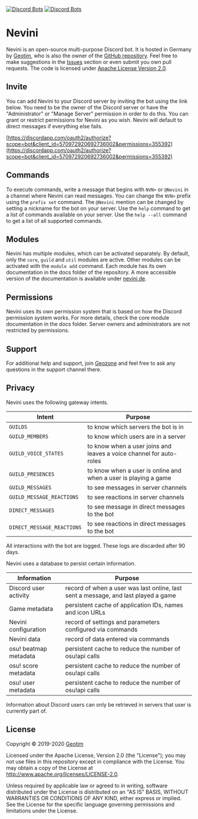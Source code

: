 [![Discord Bots](https://top.gg/api/widget/status/570972920692736002.svg)](https://top.gg/bot/570972920692736002)
[![Discord Bots](https://top.gg/api/widget/servers/570972920692736002.svg)](https://top.gg/bot/570972920692736002)

# Nevini

Nevini is an open-source multi-purpose Discord bot.
It is hosted in Germany by [Geotim](https://github.com/geotim90), who is also the owner of the [GitHub repository](https://github.com/geotim90/Nevini).
Feel free to make suggestions in the [Issues](https://github.com/geotim90/Nevini/issues) section or even submit you own pull requests.
The code is licensed under [Apache License Version 2.0](#license).

## Invite

You can add Nevini to your Discord server by inviting the bot using the link below.
You need to be the owner of the Discord server or have the "Administrator" or "Manage Server" permission in order to do this.
You can grant or restrict permissions for Nevini as you wish.
Nevini will default to direct messages if everything else fails.

[https://discordapp.com/oauth2/authorize?scope=bot&client_id=570972920692736002&permissions=355392](https://discordapp.com/oauth2/authorize?scope=bot&client_id=570972920692736002&permissions=355392)

## Commands

To execute commands, write a message that begins with `NVN>` or `@Nevini` in a channel where Nevini can read messages.
You can change the `NVN>` prefix using the `prefix set` command.
The `@Nevini` mention can be changed by setting a nickname for the bot on your server.
Use the `help` command to get a list of commands available on your server.
Use the `help --all` command to get a list of all supported commands.

## Modules

Nevini has multiple modules, which can be activated separately.
By default, only the `core`, `guild` and `util` modules are active.
Other modules can be activated with the `module add` command.
Each module has its own documentation in the docs folder of the repository.
A more accessible version of the documentation is available under [nevini.de](https://nevini.de/docs).

## Permissions

Nevini uses its own permission system that is based on how the Discord permission system works.
For more details, check the core module documentation in the docs folder.
Server owners and administrators are not restricted by permissions.

## Support

For additional help and support, join [Geozone](https://discord.gg/Tw3WEvP) and feel free to ask any questions in the
support channel there.

## Privacy

Nevini uses the following gateway intents.

Intent | Purpose
------ | -------
`GUILDS` | to know which servers the bot is in
`GUILD_MEMBERS` | to know which users are in a server
`GUILD_VOICE_STATES` | to know when a user joins and leaves a voice channel for auto-roles
`GUILD_PRESENCES` | to know when a user is online and when a user is playing a game
`GUILD_MESSAGES` | to see messages in server channels
`GUILD_MESSAGE_REACTIONS` | to see reactions in server channels
`DIRECT_MESSAGES` | to see message in direct messages to the bot
`DIRECT_MESSAGE_REACTIONS` | to see reactions in direct messages to the bot

All interactions with the bot are logged. These logs are discarded after 90 days.

Nevini uses a database to persist certain information.

Information | Purpose
----------- | -------
Discord user activity | record of when a user was last online, last sent a message, and last played a game
Game metadata | persistent cache of application IDs, names and icon URLs
Nevini configuration | record of settings and parameters configured via commands
Nevini data | record of data entered via commands
osu! beatmap metadata | persistent cache to reduce the number of osu!api calls
osu! score metadata | persistent cache to reduce the number of osu!api calls
osu! user metadata | persistent cache to reduce the number of osu!api calls 

Information about Discord users can only be retrieved in servers that user is currently part of.

## License

Copyright &copy; 2019-2020 [Geotim](https://github.com/geotim90)

Licensed under the Apache License, Version 2.0 (the "License"); you may not use files in this repository except in
compliance with the License. You may obtain a copy of the License at http://www.apache.org/licenses/LICENSE-2.0.

Unless required by applicable law or agreed to in writing, software distributed under the License is distributed on an
"AS IS" BASIS, WITHOUT WARRANTIES OR CONDITIONS OF ANY KIND, either express or implied. See the License for the
specific language governing permissions and limitations under the License.
